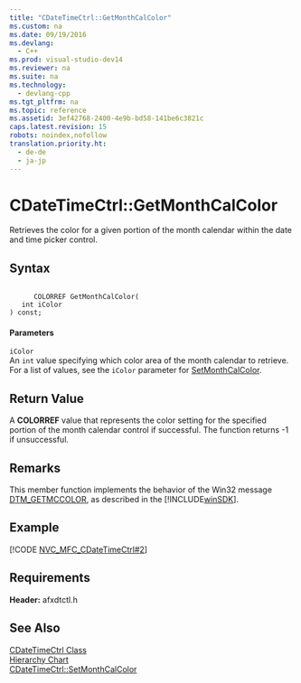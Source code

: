 ```yaml
---
title: "CDateTimeCtrl::GetMonthCalColor"
ms.custom: na
ms.date: 09/19/2016
ms.devlang: 
  - C++
ms.prod: visual-studio-dev14
ms.reviewer: na
ms.suite: na
ms.technology: 
  - devlang-cpp
ms.tgt_pltfrm: na
ms.topic: reference
ms.assetid: 3ef42768-2400-4e9b-bd58-141be6c3821c
caps.latest.revision: 15
robots: noindex,nofollow
translation.priority.ht: 
  - de-de
  - ja-jp
---
```

# CDateTimeCtrl::GetMonthCalColor
Retrieves the color for a given portion of the month calendar within the date and time picker control.  
  
## Syntax  
  
```  
  
      COLORREF GetMonthCalColor(  
   int iColor   
) const;  
```  
  
#### Parameters  
 `iColor`  
 An `int` value specifying which color area of the month calendar to retrieve. For a list of values, see the `iColor` parameter for [SetMonthCalColor](../vs140/CDateTimeCtrl--SetMonthCalColor.md).  
  
## Return Value  
 A **COLORREF** value that represents the color setting for the specified portion of the month calendar control if successful. The function returns -1 if unsuccessful.  
  
## Remarks  
 This member function implements the behavior of the Win32 message [DTM_GETMCCOLOR](http://msdn.microsoft.com/library/windows/desktop/bb761759), as described in the [!INCLUDE[winSDK](../vs140/includes/winSDK_md.md)].  
  
## Example  
 [!CODE [NVC_MFC_CDateTimeCtrl#2](../CodeSnippet/VS_Snippets_Cpp/NVC_MFC_CDateTimeCtrl#2)]  
  
## Requirements  
 **Header:** afxdtctl.h  
  
## See Also  
 [CDateTimeCtrl Class](../vs140/CDateTimeCtrl-Class.md)   
 [Hierarchy Chart](../vs140/Hierarchy-Chart.md)   
 [CDateTimeCtrl::SetMonthCalColor](../vs140/CDateTimeCtrl--SetMonthCalColor.md)